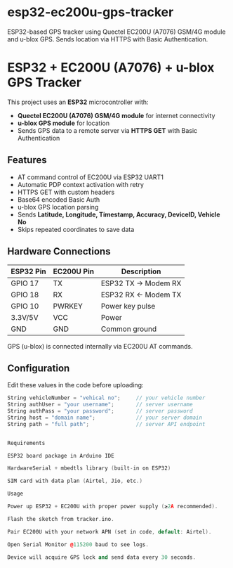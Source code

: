 # esp32-ec200u-gps-tracker
ESP32-based GPS tracker using Quectel EC200U (A7076) GSM/4G module and u-blox GPS.  Sends location via HTTPS with Basic Authentication.


# ESP32 + EC200U (A7076) + u-blox GPS Tracker

This project uses an **ESP32** microcontroller with:
- **Quectel EC200U (A7076) GSM/4G module** for internet connectivity
- **u-blox GPS module** for location
- Sends GPS data to a remote server via **HTTPS GET** with Basic Authentication

## Features
- AT command control of EC200U via ESP32 UART1
- Automatic PDP context activation with retry
- HTTPS GET with custom headers
- Base64 encoded Basic Auth
- u-blox GPS location parsing
- Sends **Latitude, Longitude, Timestamp, Accuracy, DeviceID, Vehicle No**
- Skips repeated coordinates to save data

## Hardware Connections
| ESP32 Pin | EC200U Pin | Description        |
|-----------|------------|--------------------|
| GPIO 17   | TX         | ESP32 TX → Modem RX |
| GPIO 18   | RX         | ESP32 RX ← Modem TX |
| GPIO 10   | PWRKEY     | Power key pulse    |
| 3.3V/5V   | VCC        | Power              |
| GND       | GND        | Common ground      |

GPS (u-blox) is connected internally via EC200U AT commands.

## Configuration
Edit these values in the code before uploading:
```cpp
String vehicleNumber = "vehical no";     // your vehicle number
String authUser = "your username";       // server username
String authPass = "your password";       // server password
String host = "domain name";             // your server domain
String path = "full path";               // server API endpoint


Requirements

ESP32 board package in Arduino IDE

HardwareSerial + mbedtls library (built-in on ESP32)

SIM card with data plan (Airtel, Jio, etc.)

Usage

Power up ESP32 + EC200U with proper power supply (≥2A recommended).

Flash the sketch from tracker.ino.

Pair EC200U with your network APN (set in code, default: Airtel).

Open Serial Monitor @115200 baud to see logs.

Device will acquire GPS lock and send data every 30 seconds.

